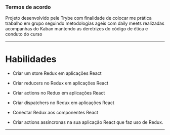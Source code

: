 ### Termos de acordo

Projeto desenvolvido pele Trybe com finalidade de colocar me prática trabalho em grupo seguindo metodologias ageis com daily meets realizadas acompanhas do Kaban mantendo as deretrizes do código de ética e conduto do curso

---

# Habilidades

  - Criar um store Redux em aplicações React

  - Criar reducers no Redux em aplicações React

  - Criar actions no Redux em aplicações React

  - Criar dispatchers no Redux em aplicações React

  - Conectar Redux aos componentes React

  - Criar actions assíncronas na sua aplicação React que faz uso de Redux.

---
